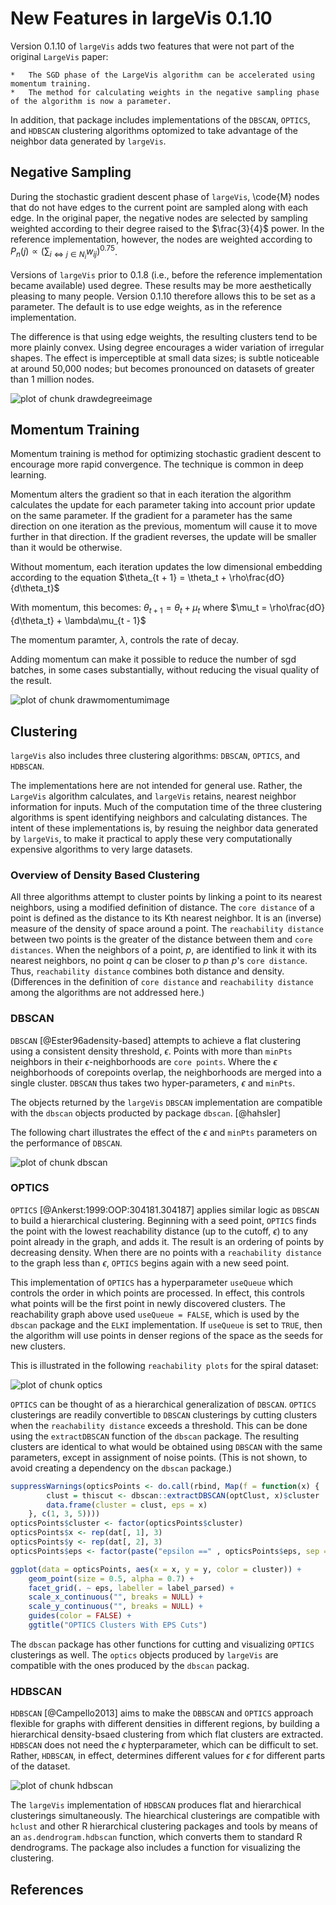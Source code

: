 New Features in largeVis 0.1.10
===============================

Version 0.1.10 of `largeVis` adds two features that were not part of the original `LargeVis` paper:  

	*	The SGD phase of the LargeVis algorithm can be accelerated using momentum training.
	*	The method for calculating weights in the negative sampling phase of the algorithm is now a parameter.
	
In addition, that package includes implementations of the `DBSCAN`, `OPTICS`, and `HDBSCAN` clustering algorithms optomized to take advantage of the neighbor data generated by `largeVis`. 

## Negative Sampling

During the stochastic gradient descent phase of `largeVis`, \code{M} nodes that do not have edges to the current point are sampled along with each edge. In the original paper, the negative nodes are selected by sampling weighted according to their degree raised to the $\frac{3}{4}$ power. In the reference implementation, however, the nodes are weighted according to $P_n(j) \propto (\sum_{i \iff j \in N_i} w_{ij})^{0.75}$. 

Versions of `largeVis` prior to 0.1.8 (i.e., before the reference implementation became available) used degree. These results may be more aesthetically pleasing to many people. Version 0.1.10 therefore allows this to be set as a parameter. The default is to use edge weights, as in the reference implementation. 

The difference is that using edge weights, the resulting clusters tend to be more plainly convex. Using degree encourages a wider variation of irregular shapes. The effect is imperceptible at small data sizes; is subtle noticeable at around 50,000 nodes; but becomes pronounced on datasets of greater than 1 million nodes.  



![plot of chunk drawdegreeimage](figure/drawdegreeimage-1.png)

## Momentum Training

Momentum training is method for optimizing stochastic gradient descent to encourage more rapid convergence.  The technique is common in deep learning.

Momentum alters the gradient so that in each iteration the algorithm calculates the update for each parameter taking into account prior update on the same parameter. If the gradient for a parameter has the same direction on one iteration as the previous, momentum will cause it to move further in that direction. If the gradient reverses, the update will be smaller than it would be otherwise. 

Without momentum, each iteration updates the low dimensional embedding according to the equation $\theta_{t + 1} = \theta_t + \rho\frac{dO}{d\theta_t}$

With momentum, this becomes:  $\theta_{t + 1} = \theta_t + \mu_t$ where $\mu_t = \rho\frac{dO}{d\theta_t} + \lambda\mu_{t - 1}$

The momentum paramter, $\lambda$, controls the rate of decay. 

Adding momentum can make it possible to reduce the number of sgd batches, in some cases substantially, without reducing the visual quality of the result. 




![plot of chunk drawmomentumimage](figure/drawmomentumimage-1.png)

## Clustering

`largeVis` also includes three clustering algorithms:  `DBSCAN`, `OPTICS`, and `HDBSCAN`. 

The implementations here are not intended for general use. Rather, the `LargeVis` algorithm calculates, and `largeVis` retains, nearest neighbor information for inputs. Much of the computation time of the three clustering algorithms is spent identifying neighbors and calculating distances. The intent of these implementations is, by resuing the neighbor data generated by `largeVis`, to make it practical to apply these very computationally expensive algorithms to very large datasets. 

### Overview of Density Based Clustering

All three algorithms attempt to cluster points by linking a point to its nearest neighbors, using a modified definition of distance.  The `core distance` of a point is defined as the distance to its Kth nearest neighbor. It is an (inverse) measure of the density of space around a point. The `reachability distance` between two points is the greater of the distance between them and `core distances`.  When the neighbors of a point, $p$, are identified to link it with its nearest neighbors, no point $q$ can be closer to $p$ than $p$'s `core distance`. Thus, `reachability distance` combines both distance and density.  (Differences in the definition of `core distance` and `reachability distance` among the algorithms are not addressed here.)  

### DBSCAN

`DBSCAN` [@Ester96adensity-based] attempts to achieve a flat clustering using a consistent density threshold, $\epsilon$.  Points with more than `minPts` neighbors in their $\epsilon$-neighborhoods are `core points`.  Where the $\epsilon$ neighborhoods of corepoints overlap, the neighborhoods are merged into a single cluster. `DBSCAN` thus takes two hyper-parameters, $\epsilon$ and `minPts`. 

The objects returned by the `largeVis` `DBSCAN` implementation are compatible with the `dbscan` objects producted by package `dbscan`. [@hahsler]

The following chart illustrates the effect of the $\epsilon$ and `minPts` parameters on the performance of `DBSCAN`.

![plot of chunk dbscan](figure/dbscan-1.png)

### OPTICS

`OPTICS` [@Ankerst:1999:OOP:304181.304187] applies similar logic as `DBSCAN` to build a hierarchical clustering. Beginning with a seed point, `OPTICS` finds the point with the lowest reachability distance (up to the cutoff, $\epsilon$) to any point already in the graph, and adds it. The result is an ordering of points by decreasing density. When there are no points with a `reachability distance` to the graph less than $\epsilon$, `OPTICS` begins again with a new seed point.  

This implementation of `OPTICS` has a hyperparameter `useQueue` which controls the order in which points are processed. In effect, this controls what points will be the first point in newly discovered clusters. The reachability graph above used `useQueue = FALSE`, which is used by the `dbscan` package and the `ELKI` implementation. If `useQueue` is set to `TRUE`, then the algorithm will use 
points in denser regions of the space as the seeds for new clusters.

This is illustrated in the following `reachability plots` for the spiral dataset:

![plot of chunk optics](figure/optics-1.png)

`OPTICS` can be thought of as a hierarchical generalization of `DBSCAN`. `OPTICS` clusterings are readily convertible to `DBSCAN` clusterings by cutting clusters when the `reachability distance` exceeds a threshold. This can be done using the `extractDBSCAN` function of the `dbscan` package. The resulting clusters are identical to what would be obtained using `DBSCAN` with the same parameters, except in assignment of noise points. (This is not shown, to avoid creating a dependency on the `dbscan` package.) 


```r
suppressWarnings(opticsPoints <- do.call(rbind, Map(f = function(x) {
		clust = thiscut <- dbscan::extractDBSCAN(optClust, x)$cluster
		data.frame(cluster = clust, eps = x)
	}, c(1, 3, 5))))
opticsPoints$cluster <- factor(opticsPoints$cluster)
opticsPoints$x <- rep(dat[, 1], 3)
opticsPoints$y <- rep(dat[, 2], 3)
opticsPoints$eps <- factor(paste("epsilon ==" , opticsPoints$eps, sep = ""))

ggplot(data = opticsPoints, aes(x = x, y = y, color = cluster)) +
	geom_point(size = 0.5, alpha = 0.7) +
	facet_grid(. ~ eps, labeller = label_parsed) + 
	scale_x_continuous("", breaks = NULL) +
	scale_y_continuous("", breaks = NULL) +
	guides(color = FALSE) +
	ggtitle("OPTICS Clusters With EPS Cuts")
```

The `dbscan` package has other functions for cutting and visualizing `OPTICS` clusterings as well. The `optics` objects produced by `largeVis` are compatible with the ones produced by the `dbscan` packag.

### HDBSCAN

`HDBSCAN` [@Campello2013] aims to make the `DBBSCAN` and `OPTICS` approach flexible for graphs with different densities in different regions, by building a hierarchical density-bsaed clustering from which flat clusters are extracted.  `HDBSCAN` does not need the $\epsilon$ hypterparameter, which can be difficult to set. Rather, `HDBSCAN`, in effect, determines different values for $\epsilon$ for different parts of the dataset. 

![plot of chunk hdbscan](figure/hdbscan-1.png)

The `largeVis` implementation of `HDBSCAN` produces flat and hierarchical clusterings simultaneously.  The hiearchical clusterings are compatible with `hclust` and other R hierarchical clustering packages and tools by means of an `as.dendrogram.hdbscan` function, which converts them to standard R dendrograms.  The package also includes a function for visualizing the clustering.  

## References
